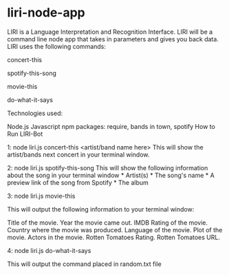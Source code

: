 # liri-node-app

LIRI is a Language Interpretation and Recognition Interface. LIRI will be a command line node app that takes in parameters and gives you back data. LIRI uses the following commands:

concert-this

spotify-this-song

movie-this

do-what-it-says

Technologies used:

Node.js
Javascript
npm packages: require, bands in town, spotify
How to Run LIRI-Bot

1: node liri.js concert-this <artist/band name here> This will show the artist/bands next concert in your terminal window.

2: node liri.js spotify-this-song <song name here> This will show the following information about the song in your terminal window * Artist(s) * The song's name * A preview link of the song from Spotify * The album 


3: node liri.js movie-this <movie name here>

This will output the following information to your terminal window:

Title of the movie.
Year the movie came out.
IMDB Rating of the movie.
Country where the movie was produced.
Language of the movie.
Plot of the movie.
Actors in the movie.
Rotten Tomatoes Rating.
Rotten Tomatoes URL.

4: node liri.js do-what-it-says

This will output the command placed in random.txt file